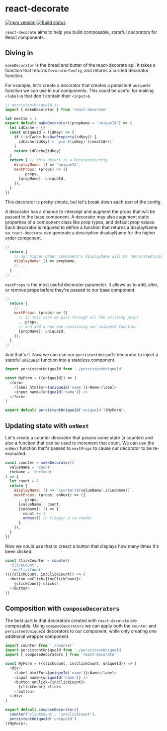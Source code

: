 # react-decorate

[![npm version](https://badge.fury.io/js/react-decorate.svg)](https://badge.fury.io/js/react-decorate)
[![Build status](https://api.travis-ci.org/HubSpot/react-decorate.svg)](https://travis-ci.org/HubSpot/react-decorate)

`react-decorate` aims to help you build composable, stateful decorators for React components.

## Diving in

`makeDecorator` is the bread and butter of the react-decorate api.
It takes a function that returns `DecoratorConfig`, and returns a curried decorator function.

For example, let's create a decorator that creates a persistent `uniqueId` function we can use in our components.
This could be useful for making `<label>`s that don't contain their `<input>`s.

```javascript
// persistentUniqueId.js
import { makeDecorator } from 'react-decorate'

let nextId = 1
export default makeDecorator((propName = 'uniqueId') => {
  let idCache = {}
  const uniqueId = (idKey) => {
    if (!idCache.hasOwnProperty(idKey)) {
      idCache[idKey] = `pid-${idKey}-${nextId++}`
    }
    return idCache[idKey]
  }
  return { // this object is a DecoratorConfig
    displayName: () => 'uniqueId',
    nextProps: (props) => ({
      ...props,
      [propName]: uniqueId,
    }),
  }
})
```

This decorator is pretty simple, but let's break down each part of the config.

A decorator has a chance to intercept and augment the props that will be passed to the base component.
A decorator may also augement static properties of a component class like prop types, and default prop values.
Each decorator is required to define a function that returns a displayName so `react-decorate` can generate a descriptive displayName for the higher order component.

```javascript
// ...
  return {
    // our higher order component's displayName will be `Decorated(uniqueId)(BaseComponent)`
    displayName: () => propName,
    // ...
  }
// ...
```

`nextProps` is the most useful decorator parameter.
It allows us to add, alter, or remove props before they're passed to our base component.

```javascript
// ...
  return {
    // ...
    nextProps: (props) => ({
      // in this case we pass through all the existing props
      ...props,
      // and add a new one containing our uniqueId function
      [propName]: uniqueId,
    }),
  }
// ...
```

And that's it. Now we can use our `persistentUniqueId` decorator to inject a stateful `uniqueId` function into a stateless component.

```javascript
import persistentUniqueId from './persistentUniqueId'

const MyForm = ({uniqueId}) => (
  <form>
    <label htmlFor={uniqueId('name')}>Name</label>
    <input name={uniqueId('name')} />
  </form>
)

export default persistentUniqueId('uniqueId')(MyForm);
```

## Updating state with `onNext`

Let's create a counter decorator that passes some state (a counter) and also a function that can be used to increment that count.
We can use the `onNext` function that's passed to `nextProps` to cause our decorator to be re-evaluated.

```javascript
const counter = makeDecorator((
  valueName = 'count',
  incName = 'incCount'
) => {
  let count = 0
  return {
    displayName: () => `counter(${valueName},${incName})`,
    nextProps: (props, onNext) => ({
      ...props,
      [valueName]: count,
      [incName]: () => {
        count += 1
        onNext() // trigger a re-render
      },
    }),
  }
})
```

Now we could use that to creact a button that displays how many times it's been clicked.

```javascript
const ClickCounter = counter(
  'clickCount',
  'incClickCount'
)(({clickCount, incClickCount}) => (
  <button onClick={incClickCount}>
    {clickCount} clicks!
  </button>
))
```

## Composition with `composeDecorators`

The best part is that decorators created with `react-decorate` are composable.
Using `composeDecorators` we can apply both the `counter` and `persistentUniqueId` decorators to our component, while only creating one additional wrapper component.

```javascript
import counter from './counter'
import persistentUniqueId from './persistentUniqueId'
import { composeDecorators } from 'react-decorate'

const MyForm = ({clickCount, incClickCount, uniqueId}) => (
  <div>
    <label htmlFor={uniqueId('name')}>Name</label>
    <input name={uniqueId('name')} />
    <button onClick={incClickCount}>
      {clickCount} clicks
    </button>
  </div>
)

export default composeDecorators(
  counter('clickCount', 'incClickCount'),
  persistentUniqueId('uniqueId')
)(MyForm);
```
